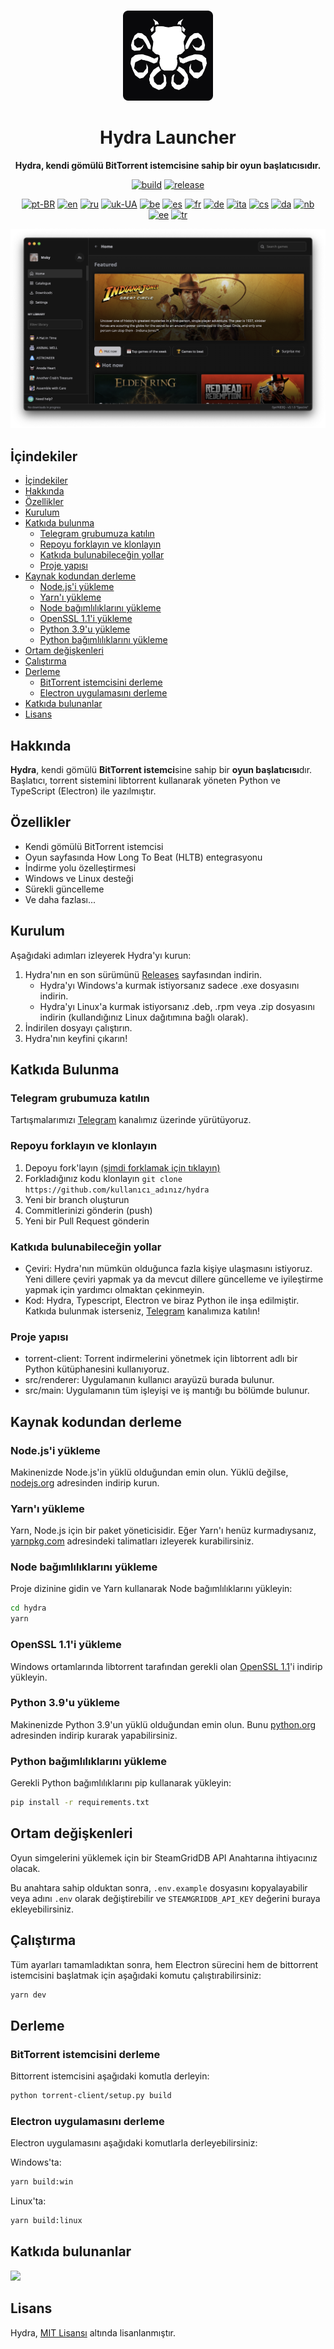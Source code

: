<br>

<div align="center">

[<img src="./resources/icon.png" width="144"/>](https://help.hydralauncher.gg)

  <h1 align="center">Hydra Launcher</h1>

  <p align="center">
    <strong>Hydra, kendi gömülü BitTorrent istemcisine sahip bir oyun başlatıcısıdır.</strong>
  </p>

[![build](https://img.shields.io/github/actions/workflow/status/hydralauncher/hydra/build.yml)](https://github.com/hydralauncher/hydra/actions)
[![release](https://img.shields.io/github/package-json/v/hydralauncher/hydra)](https://github.com/hydralauncher/hydra/releases)

[![pt-BR](https://img.shields.io/badge/lang-pt--BR-green.svg)](./docs/README.pt-BR.md)
[![en](https://img.shields.io/badge/lang-en-red.svg)](./README.md)
[![ru](https://img.shields.io/badge/lang-ru-yellow.svg)](./docs/README.ru.md)
[![uk-UA](https://img.shields.io/badge/lang-uk--UA-blue)](./docs/README.uk-UA.md)
[![be](https://img.shields.io/badge/lang-be-orange)](./docs/README.be.md)
[![es](https://img.shields.io/badge/lang-es-red)](./docs/README.es.md)
[![fr](https://img.shields.io/badge/lang-fr-blue)](./docs/README.fr.md)
[![de](https://img.shields.io/badge/lang-de-black)](./docs/README.de.md)
[![ita](https://img.shields.io/badge/lang-it-red)](./docs/README.it.md)
[![cs](https://img.shields.io/badge/lang-cs-purple)](./docs/README.cs.md)
[![da](https://img.shields.io/badge/lang-da-red)](./docs/README.da.md)
[![nb](https://img.shields.io/badge/lang-nb-blue)](./docs/README.nb.md)
[![ee](https://img.shields.io/badge/lang-et-blue.svg)](./docs/README.et.md)
[![tr](https://img.shields.io/badge/lang-tr-red.svg)](./docs/README.tr.md)

![Hydra Catalogue](./docs/screenshot.png)

</div>

## <a name="içindekiler"></a> İçindekiler

- [İçindekiler](#içindekiler)
- [Hakkında](#hakkında)
- [Özellikler](#özellikler)
- [Kurulum](#kurulum)
- [Katkıda bulunma](#katkıda-bulunma)
  - [Telegram grubumuza katılın](#telegram-katıl)
  - [Repoyu forklayın ve klonlayın](#repo-fork-klon)
  - [Katkıda bulunabileceğin yollar](#katkı-yolları)
  - [Proje yapısı](#proje-yapısı)
- [Kaynak kodundan derleme](#kaynak-kodundan-derleme)
  - [Node.js'i yükleme](#nodejs-yükle)
  - [Yarn'ı yükleme](#yarn-yükle)
  - [Node bağımlılıklarını yükleme](#node-bağımlılık-yükle)
  - [OpenSSL 1.1'i yükleme](#openssl-1-1-yükle)
  - [Python 3.9'u yükleme](#python-3-9-yükle)
  - [Python bağımlılıklarını yükleme](#python-bağımlılık-yükle)
- [Ortam değişkenleri](#ortam-değişkenleri)
- [Çalıştırma](#çalıştırma)
- [Derleme](#derleme)
  - [BitTorrent istemcisini derleme](#bittorrent-istemci-derle)
  - [Electron uygulamasını derleme](#electron-uygulama-derle)
- [Katkıda bulunanlar](#katkida-bulunanlar)
- [Lisans](#lisans)

## <a name="hakkında"></a> Hakkında

**Hydra**, kendi gömülü **BitTorrent istemci**sine sahip bir **oyun başlatıcısı**dır.
<br>
Başlatıcı, torrent sistemini libtorrent kullanarak yöneten Python ve TypeScript (Electron) ile yazılmıştır.

## <a name="özellikler"></a> Özellikler

- Kendi gömülü BitTorrent istemcisi
- Oyun sayfasında How Long To Beat (HLTB) entegrasyonu
- İndirme yolu özelleştirmesi
- Windows ve Linux desteği
- Sürekli güncelleme
- Ve daha fazlası...

## <a name="kurulum"></a> Kurulum

Aşağıdaki adımları izleyerek Hydra'yı kurun:

1. Hydra'nın en son sürümünü [Releases](https://github.com/hydralauncher/hydra/releases/latest) sayfasından indirin.
   - Hydra'yı Windows'a kurmak istiyorsanız sadece .exe dosyasını indirin.
   - Hydra'yı Linux'a kurmak istiyorsanız .deb, .rpm veya .zip dosyasını indirin (kullandığınız Linux dağıtımına bağlı olarak).
2. İndirilen dosyayı çalıştırın.
3. Hydra'nın keyfini çıkarın!

## <a name="katkıda-bulunma"></a> Katkıda Bulunma

### <a name="telegram-katıl"></a> Telegram grubumuza katılın

Tartışmalarımızı [Telegram](https://t.me/hydralauncher) kanalımız üzerinde yürütüyoruz.

### <a name="repo-fork-klon"></a> Repoyu forklayın ve klonlayın

1. Depoyu fork'layın [(şimdi forklamak için tıklayın)](https://github.com/hydralauncher/hydra/fork)
2. Forkladığınız kodu klonlayın `git clone https://github.com/kullanıcı_adınız/hydra`
3. Yeni bir branch oluşturun
4. Commitlerinizi gönderin (push)
5. Yeni bir Pull Request gönderin

### <a name="katkı-yolları"></a> Katkıda bulunabileceğin yollar

- Çeviri: Hydra'nın mümkün olduğunca fazla kişiye ulaşmasını istiyoruz. Yeni dillere çeviri yapmak ya da mevcut dillere güncelleme ve iyileştirme yapmak için yardımcı olmaktan çekinmeyin.
- Kod: Hydra, Typescript, Electron ve biraz Python ile inşa edilmiştir. Katkıda bulunmak isterseniz, [Telegram](https://t.me/hydralauncher) kanalımıza katılın!

### <a name="proje-yapısı"></a> Proje yapısı

- torrent-client: Torrent indirmelerini yönetmek için libtorrent adlı bir Python kütüphanesini kullanıyoruz.
- src/renderer: Uygulamanın kullanıcı arayüzü burada bulunur.
- src/main: Uygulamanın tüm işleyişi ve iş mantığı bu bölümde bulunur.

## <a name="kaynak-kodundan-derleme"></a> Kaynak kodundan derleme

### <a name="nodejs-yükle"></a> Node.js'i yükleme

Makinenizde Node.js'in yüklü olduğundan emin olun. Yüklü değilse, [nodejs.org](https://nodejs.org/) adresinden indirip kurun.

### <a name="yarn-yükle"></a> Yarn'ı yükleme

Yarn, Node.js için bir paket yöneticisidir. Eğer Yarn'ı henüz kurmadıysanız, [yarnpkg.com](https://classic.yarnpkg.com/lang/en/docs/install/) adresindeki talimatları izleyerek kurabilirsiniz.

### <a name="node-bağımlılık-yükle"></a> Node bağımlılıklarını yükleme

Proje dizinine gidin ve Yarn kullanarak Node bağımlılıklarını yükleyin:

```bash
cd hydra
yarn
```

### <a name="openssl-1-1-yükle"></a> OpenSSL 1.1'i yükleme

Windows ortamlarında libtorrent tarafından gerekli olan [OpenSSL 1.1](https://slproweb.com/download/Win64OpenSSL-1_1_1w.exe)'i indirip yükleyin.

### <a name="python-3-9-yükle"></a> Python 3.9'u yükleme

Makinenizde Python 3.9'un yüklü olduğundan emin olun. Bunu [python.org](https://www.python.org/downloads/release/python-3913/) adresinden indirip kurarak yapabilirsiniz.

### <a name="python-bağımlılık-yükle"></a> Python bağımlılıklarını yükleme

Gerekli Python bağımlılıklarını pip kullanarak yükleyin:

```bash
pip install -r requirements.txt
```

## <a name="ortam-değişkenleri"></a> Ortam değişkenleri

Oyun simgelerini yüklemek için bir SteamGridDB API Anahtarına ihtiyacınız olacak.

Bu anahtara sahip olduktan sonra, `.env.example` dosyasını kopyalayabilir veya adını `.env` olarak değiştirebilir ve `STEAMGRIDDB_API_KEY` değerini buraya ekleyebilirsiniz.

## <a name="çalıştırma"></a> Çalıştırma

Tüm ayarları tamamladıktan sonra, hem Electron sürecini hem de bittorrent istemcisini başlatmak için aşağıdaki komutu çalıştırabilirsiniz:

```bash
yarn dev
```

## <a name="derleme"></a> Derleme

### <a name="bittorrent-istemci-derle"></a> BitTorrent istemcisini derleme

Bittorrent istemcisini aşağıdaki komutla derleyin:

```bash
python torrent-client/setup.py build
```

### <a name="electron-uygulama-derle"></a> Electron uygulamasını derleme

Electron uygulamasını aşağıdaki komutlarla derleyebilirsiniz:

Windows'ta:

```bash
yarn build:win
```

Linux'ta:

```bash
yarn build:linux
```

## <a name="katkıda-bulunanlar"></a> Katkıda bulunanlar

<a href="https://github.com/hydralauncher/hydra/graphs/contributors">
  <img src="https://contrib.rocks/image?repo=hydralauncher/hydra" />
</a>

## <a name="lisans"></a> Lisans

Hydra, [MIT Lisansı](https://github.com/hydralauncher/hydra/blob/main/LICENSE) altında lisanlanmıştır.
